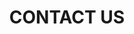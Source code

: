 ---
templateKey: 'contact-page'
path: /contact
title: CONTACT US
description: >
  Thank you for your interest in contacting Kings Sprayers.
  Whether you have a technical question, need product information or want to find out about dealership 
  opportunities, we are happy to assist you.
services:
  - title: Bussiness hours
    content: > 
      Monday - Friday: 8:00am - 5:00pm
  - title: Phone number
    content: (800) 228-0905
  - title: Fax
    content: (407) 886-1616
  - title: Email
    content: info@kingssprayers.com
form:
  title: AN EMAIL
  disclaimer: SEND US
  name: Your name
  email: Your e-mail
  number: Your contact number
  subject: Subject
  message: Your Message
  submit: Send Message
---